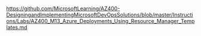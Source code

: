 https://github.com/MicrosoftLearning/AZ400-DesigningandImplementingMicrosoftDevOpsSolutions/blob/master/Instructions/Labs/AZ400_M13_Azure_Deployments_Using_Resource_Manager_Templates.md 
